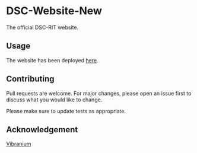 # DSC-Website-New

The official DSC-RIT website.

## Usage
The website has been deployed [here](http://ritdsc.herokuapp.com/).

## Contributing
Pull requests are welcome. For major changes, please open an issue first to discuss what you would like to change.

Please make sure to update tests as appropriate.
## Acknowledgement
[Vibranium](https://github.com/kelvinkamau/Vibranium)
